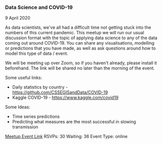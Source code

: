 ### Data Science and COVID-19
9 April 2020

As data scientists, we've all had a difficult time not getting stuck into the numbers of this current pandemic. This meetup we will run our usual discussion format with the topic of applying data science to any of the data coming out around COVID-19. You can share any visualisations, modelling or predictions that you have made, as well as ask questions around how to model this type of data / event.

We will be meeting up over Zoom, so if you haven't already, please install it beforehand. The link will be shared no later than the morning of the event.

Some useful links:
- Daily statistics by country - https://github.com/CSSEGISandData/COVID-19
- Kaggle COVID-19 - https://www.kaggle.com/covid19

Some Ideas:
- Time series predictions
- Predicting what measures are the most successful in slowing transmission

[Meetup Event Link](https://www.meetup.com/Data-Science-Discussion-Auckland/events/269295825)
RSVPs: 30
Waiting: 36
Event Type: online
